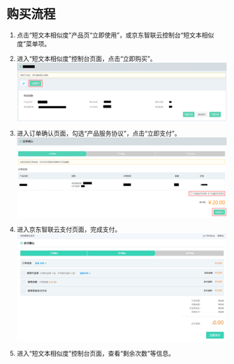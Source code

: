 # 购买流程



1.	点击“短文本相似度”产品页“立即使用”，或京东智联云控制台“短文本相似度”菜单项。


2.	进入“短文本相似度”控制台页面，点击“立即购买”。
 ![1.png](../../../../image/AI-and-Machine-Learning/lexer/1.png)

3.	进入订单确认页面，勾选“产品服务协议”，点击“立即支付”。
  ![2.png](../../../../image/AI-and-Machine-Learning/lexer/2.png)

4.	进入京东智联云支付页面，完成支付。
  ![3.png](../../../../image/AI-and-Machine-Learning/lexer/3.png)

5.	进入“短文本相似度”控制台页面，查看“剩余次数”等信息。

